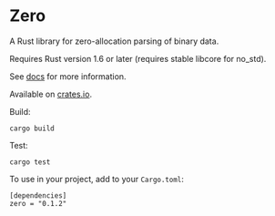# Zero

A Rust library for zero-allocation parsing of binary data.

Requires Rust version 1.6 or later (requires stable libcore for no_std).

See [docs](src/lib.rs) for more information.

Available on [crates.io](https://crates.io/crates/zero/).

Build:

```
cargo build
```

Test:

```
cargo test
```

To use in your project, add to your `Cargo.toml`:

```
[dependencies]
zero = "0.1.2"
```

